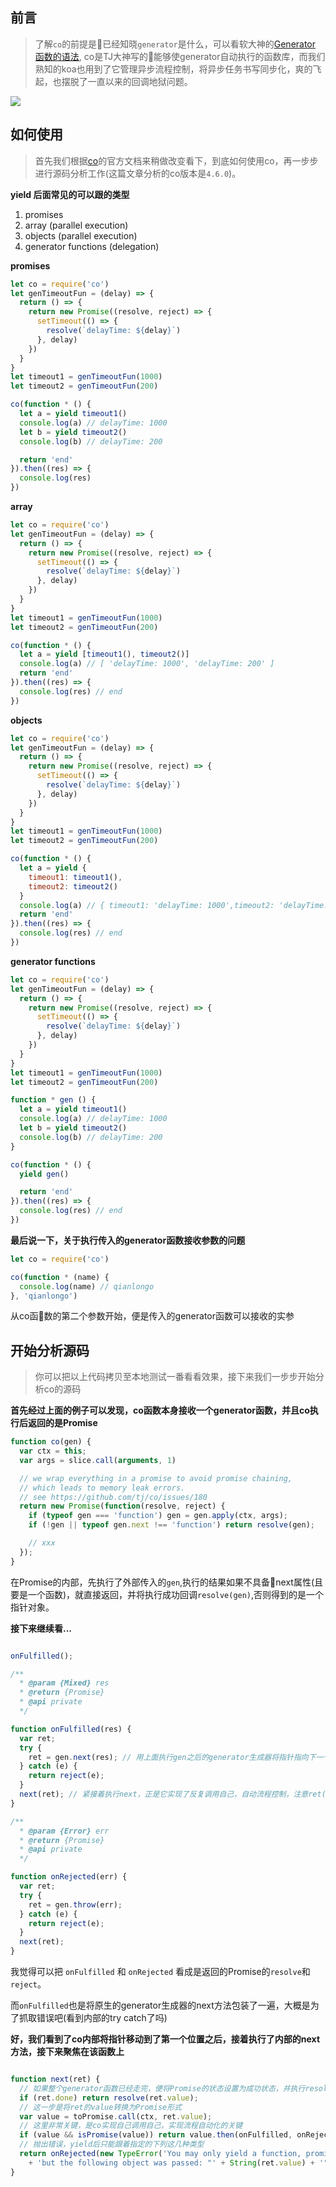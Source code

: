 ## 前言

> 了解`co`的前提是已经知晓`generator`是什么，可以看软大神的[Generator 函数的语法](http://es6.ruanyifeng.com/#docs/generator),
co是TJ大神写的能够使generator自动执行的函数库，而我们熟知的koa也用到了它管理异步流程控制，将异步任务书写同步化，爽的飞起，也摆脱了一直以来的回调地狱问题。


![](http://odssgnnpf.bkt.clouddn.com/ad51ce297e8dd51850842ff012bdc3cb.jpg)


## 如何使用

> 首先我们根据[co](https://github.com/tj/co)的官方文档来稍做改变看下，到底如何使用co，再一步步进行源码分析工作(这篇文章分析的co版本是`4.6.0`)。

**yield 后面常见的可以跟的类型**

1. promises
2. array (parallel execution)
3. objects (parallel execution)
4. generator functions (delegation)

**promises**

``` javascript
let co = require('co')
let genTimeoutFun = (delay) => {
  return () => {
    return new Promise((resolve, reject) => {
      setTimeout(() => {
        resolve(`delayTime: ${delay}`)
      }, delay)
    })
  }
}
let timeout1 = genTimeoutFun(1000)
let timeout2 = genTimeoutFun(200)

co(function * () {
  let a = yield timeout1()
  console.log(a) // delayTime: 1000
  let b = yield timeout2()
  console.log(b) // delayTime: 200

  return 'end'
}).then((res) => {
  console.log(res)
})

```

**array**

``` javascript
let co = require('co')
let genTimeoutFun = (delay) => {
  return () => {
    return new Promise((resolve, reject) => {
      setTimeout(() => {
        resolve(`delayTime: ${delay}`)
      }, delay)
    })
  }
}
let timeout1 = genTimeoutFun(1000)
let timeout2 = genTimeoutFun(200)

co(function * () {
  let a = yield [timeout1(), timeout2()]
  console.log(a) // [ 'delayTime: 1000', 'delayTime: 200' ]
  return 'end'
}).then((res) => {
  console.log(res) // end
})

```

**objects**

``` javascript
let co = require('co')
let genTimeoutFun = (delay) => {
  return () => {
    return new Promise((resolve, reject) => {
      setTimeout(() => {
        resolve(`delayTime: ${delay}`)
      }, delay)
    })
  }
}
let timeout1 = genTimeoutFun(1000)
let timeout2 = genTimeoutFun(200)

co(function * () {
  let a = yield {
    timeout1: timeout1(),
    timeout2: timeout2()
  }
  console.log(a) // { timeout1: 'delayTime: 1000',timeout2: 'delayTime: 200' }
  return 'end'
}).then((res) => {
  console.log(res) // end
})

```

**generator functions**

``` javascript
let co = require('co')
let genTimeoutFun = (delay) => {
  return () => {
    return new Promise((resolve, reject) => {
      setTimeout(() => {
        resolve(`delayTime: ${delay}`)
      }, delay)
    })
  }
}
let timeout1 = genTimeoutFun(1000)
let timeout2 = genTimeoutFun(200)

function * gen () {
  let a = yield timeout1()
  console.log(a) // delayTime: 1000
  let b = yield timeout2()
  console.log(b) // delayTime: 200
}

co(function * () {
  yield gen()

  return 'end'
}).then((res) => {
  console.log(res) // end
})

```

**最后说一下，关于执行传入的generator函数接收参数的问题**

``` javascript
let co = require('co')

co(function * (name) {
  console.log(name) // qianlongo
}, 'qianlongo')

```

从co函数的第二个参数开始，便是传入的generator函数可以接收的实参

## 开始分析源码

> 你可以把以上代码拷贝至本地测试一番看看效果，接下来我们一步步开始分析co的源码

**首先经过上面的例子可以发现，co函数本身接收一个generator函数，并且co执行后返回的是Promise**

``` javascript
function co(gen) {
  var ctx = this;
  var args = slice.call(arguments, 1)

  // we wrap everything in a promise to avoid promise chaining,
  // which leads to memory leak errors.
  // see https://github.com/tj/co/issues/180
  return new Promise(function(resolve, reject) {
    if (typeof gen === 'function') gen = gen.apply(ctx, args);
    if (!gen || typeof gen.next !== 'function') return resolve(gen);

    // xxx
  });
}

```

在Promise的内部，先执行了外部传入的`gen`,执行的结果如果不具备next属性(且要是一个函数)，就直接返回，并将执行成功回调`resolve(gen)`,否则得到的是一个指针对象。

**接下来继续看...**

``` javascript

onFulfilled();

/**
  * @param {Mixed} res
  * @return {Promise}
  * @api private
  */

function onFulfilled(res) {
  var ret;
  try {
    ret = gen.next(res); // 用上面执行gen之后的generator生成器将指针指向下一个位置
  } catch (e) {
    return reject(e);
  }
  next(ret); // 紧接着执行next，正是它实现了反复调用自己，自动流程控制，注意ret(即上一次gen.next执行后返回的对象{value: xxx, done: true or false})
}

/**
  * @param {Error} err
  * @return {Promise}
  * @api private
  */

function onRejected(err) {
  var ret;
  try {
    ret = gen.throw(err);
  } catch (e) {
    return reject(e);
  }
  next(ret);
}

```

我觉得可以把 `onFulfilled` 和 `onRejected` 看成是返回的Promise的`resolve`和`reject`。

而`onFulfilled`也是将原生的generator生成器的next方法包装了一遍，大概是为了抓取错误吧(看到内部的try catch了吗)


**好，我们看到了co内部将指针移动到了第一个位置之后，接着执行了内部的next方法，接下来聚焦在该函数上**

``` javascript

function next(ret) {
  // 如果整个generator函数已经走完，便将Promise的状态设置为成功状态，并执行resolve
  if (ret.done) return resolve(ret.value);
  // 这一步是将ret的value转换为Promise形式
  var value = toPromise.call(ctx, ret.value);
  // 这里非常关键，是co实现自己调用自己，实现流程自动化的关键
  if (value && isPromise(value)) return value.then(onFulfilled, onRejected);
  // 抛出错误，yield后只能跟着指定的下列这几种类型
  return onRejected(new TypeError('You may only yield a function, promise, generator, array, or object, '
    + 'but the following object was passed: "' + String(ret.value) + '"'));
}

```
